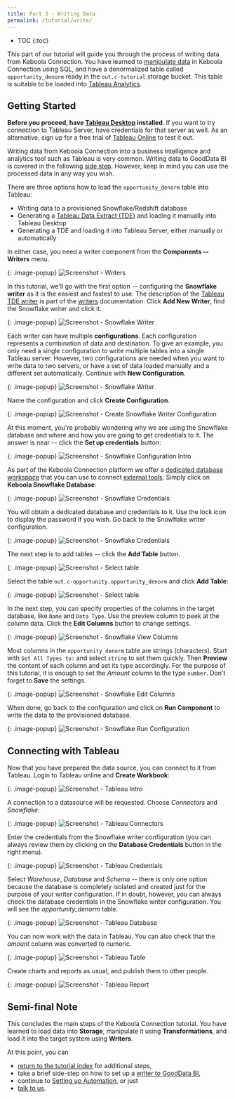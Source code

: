 ```yaml
---
title: Part 3 - Writing Data
permalink: /tutorial/write/
---
```


* TOC
{:toc}

This part of our tutorial will guide you through the process of writing data from Keboola Connection. 
You have learned to [manipulate data](/tutorial/manipulate/) in Keboola Connection using SQL, 
and have a denormalized table called `opportunity_denorm` ready in the `out.c-tutorial` storage bucket. 
This table is suitable to be loaded into [Tableau Analytics](https://www.tableau.com/). 

## Getting Started

**Before you proceed, have [Tableau Desktop](https://www.tableau.com/products/desktop) installed**.
If you want to try connection to Tableau Server, have credentials for that server as well. 
As an alternative, sign up for a free trial of [Tableau Online](https://www.tableau.com/products/cloud-bi) to test it out.

Writing data from Keboola Connection into a business intelligence and analytics tool such as Tableau is very common. 
Writing data to GoodData BI is covered in the following [side step](/tutorial/write/gooddata/). 
However, keep in mind you can use the processed data in any way you wish.   

There are three options how to load the `opportunity_denorm` table into Tableau:

- Writing data to a provisioned Snowflake/Redshift database
- Generating a [Tableau Data Extract (TDE)](https://www.tableau.com/about/blog/2014/7/understanding-tableau-data-extracts-part1) 
and loading it manually into Tableau Desktop
- Generating a TDE and loading it into Tableau Server, either manually or automatically

In either case, you need a writer component from the **Components -- Writers** menu. 

{: .image-popup}
![Screenshot - Writers](/tutorial/write/writers-intro.png)

In this tutorial, we'll go with the first option -- configuring the **Snowflake writer** as it is the easiest and fastest to use. 
The description of the [Tableau TDE writer](/components/writers/bi-tools/tableau/) is part of the [writers](/components/writers/) 
documentation. Click **Add New Writer**, find the Snowflake writer and click it.

{: .image-popup}
![Screenshot - Snowflake Writer](/tutorial/write/writers-intro-2.png)

Each writer can have multiple **configurations**. Each configuration represents a combination of data and destination. 
To give an example, you only need a single configuration to write multiple tables into a single Tableau server. 
However, two configurations are needed when you want to write data to two servers, or 
have a set of data loaded manually and a different set automatically. 
Continue with **New Configuration**.

{: .image-popup}
![Screenshot - Snowflake Writer](/tutorial/write/snowflake-intro.png)

Name the configuration and click **Create Configuration**.

{: .image-popup}
![Screenshot - Create Snowflake Writer Configuration](/tutorial/write/snowflake-create-config.png)

At this moment, you're probably wondering why we are using the Snowflake database and where and how you are going to
get credentials to it. The answer is near -- click the **Set up credentials** button:

{: .image-popup}
![Screenshot - Snowflake Configuration Intro](/tutorial/write/snowflake-config.png)

As part of the Keboola Connection platform we offer a 
[dedicated database workspace](/components/writers/database/snowflake/#keboola-snowflake-database) that you can use to connect
[external tools](/components/writers/database/snowflake/#using-keboola-provisioned-database). Simply click
on **Keboola Snowflake Database**:

{: .image-popup}
![Screenshot - Snowflake Credentials](/tutorial/write/snowflake-credentials.png)

You will obtain a dedicated database and credentials to it. Use the lock icon to display 
the password if you wish. Go back to the Snowflake writer configuration.

{: .image-popup}
![Screenshot - Snowflake Credentials](/tutorial/write/snowflake-credentials-2.png)

The next step is to add tables -- click the **Add Table** button.

{: .image-popup}
![Screenshot - Select table](/tutorial/write/tableau-select-table.png)

Select the table `out.c-opportunity.opportunity_denorm` and click **Add Table**:

{: .image-popup}
![Screenshot - Select table](/tutorial/write/tableau-select-table-2.png)

In the next step, you can specify properties of the columns in the target database, like `Name` and `Data Type`.
Use the preview column to peek at the column data. Click the **Edit Columns** button to change settings.

{: .image-popup}
![Screenshot - Snowflake View Columns](/tutorial/write/snowflake-columns.png)

Most columns in the `opportunity_denorm` table are strings (characters). Start 
with `Set All Types to:` and select `string` to set them quickly. 
Then **Preview** the content of each column and set its type accordingly.
For the purpose of this tutorial, it is enough to set the *Amount* column to the type `number`.
Don't forget to **Save** the settings.

{: .image-popup}
![Screenshot - Snowflake Edit Columns](/tutorial/write/snowflake-columns-2.png)

When done, go back to the configuration and click on **Run Component** to write the 
data to the provisioned database.

{: .image-popup}
![Screenshot - Snowflake Run Configuration](/tutorial/write/snowflake-run.png)

## Connecting with Tableau
Now that you have prepared the data source, you can connect to it from Tableau. Login to Tableau online
and **Create Workbook**:

{: .image-popup}
![Screenshot - Tableau Intro](/tutorial/write/tableau-1.png)

A connection to a datasource will be requested. Choose *Connectors* and *Snowflake*:

{: .image-popup}
![Screenshot - Tableau Connectors](/tutorial/write/tableau-2.png)

Enter the credentials from the Snowflake writer configuration (you can always review them by
clicking on the **Database Credentials** button in the right menu).

{: .image-popup}
![Screenshot - Tableau Credentials](/tutorial/write/tableau-3.png)

Select *Warehouse*, *Database* and *Schema* -- there is only one option because the database is completely
isolated and created just for the purpose of your writer configuration. If in doubt, however, you can 
always check the database credentials in the Snowflake writer configuration.
You will see the *opportunity_denorm* table.

{: .image-popup}
![Screenshot - Tableau Database](/tutorial/write/tableau-4.png)

You can now work with the data in Tableau. 
You can also check that the *amount* column was converted to numeric.

{: .image-popup}
![Screenshot - Tableau Table](/tutorial/write/tableau-5.png)

Create charts and reports as usual, and publish them to other people. 

{: .image-popup}
![Screenshot - Tableau Report](/tutorial/write/tableau-6.png)

## Semi-final Note
This concludes the main steps of the Keboola Connection tutorial. You have learned to load data into **Storage**, 
manipulate it using **Transformations**, and load it into the target system using **Writers**. 

At this point, you can

- [return to the tutorial index](/tutorial/) for additional steps, 
- take a brief side-step on how to set up a [writer to GoodData BI](/tutorial/write/gooddata/),
- continue to [Setting up Automation](/tutorial/automate/), or just
- [talk to us](/).
